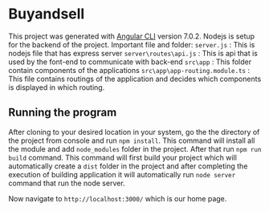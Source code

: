 # Buyandsell

This project was generated with [Angular CLI](https://github.com/angular/angular-cli) version 7.0.2.
Nodejs is setup for the backend of the project.
Important file and folder:
`server.js` : This is nodejs file that has express server
`server\routes\api.js` : This is api that is used by the font-end to communicate with back-end
`src\app` : This folder contain components of the applications
`src\app\app-routing.module.ts` : This file contains routings of the application and decides which components is displayed in which routing.

## Running the program

After cloning to your desired location in your system, go the the directory of the project from console and run `npm install`. This command will install all the module and add `node_modules` folder in the project. After that run `npm run build` command. This command will first build your project which will automatically create a `dist` folder in the project and after completing the execution of building application it will automatically run `node server` command that run the node server.

Now navigate to `http://localhost:3000/` which is our home page.
